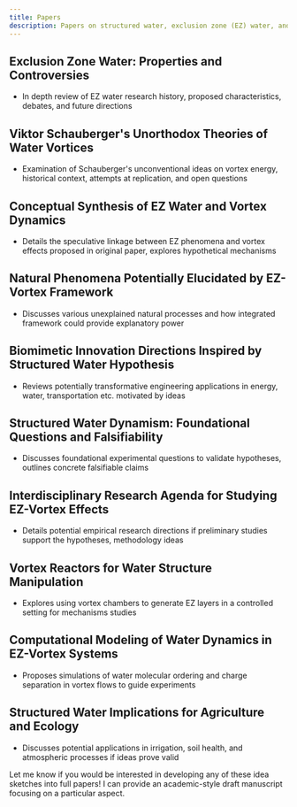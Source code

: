```yaml
---
title: Papers
description: Papers on structured water, exclusion zone (EZ) water, and vortex dynamics
---
```


## Exclusion Zone Water: Properties and Controversies

- In depth review of EZ water research history, proposed characteristics, debates, and future directions

## Viktor Schauberger's Unorthodox Theories of Water Vortices

- Examination of Schauberger's unconventional ideas on vortex energy, historical context, attempts at replication, and open questions

## Conceptual Synthesis of EZ Water and Vortex Dynamics

- Details the speculative linkage between EZ phenomena and vortex effects proposed in original paper, explores hypothetical mechanisms

## Natural Phenomena Potentially Elucidated by EZ-Vortex Framework

- Discusses various unexplained natural processes and how integrated framework could provide explanatory power

## Biomimetic Innovation Directions Inspired by Structured Water Hypothesis

- Reviews potentially transformative engineering applications in energy, water, transportation etc. motivated by ideas

## Structured Water Dynamism: Foundational Questions and Falsifiability

- Discusses foundational experimental questions to validate hypotheses, outlines concrete falsifiable claims

## Interdisciplinary Research Agenda for Studying EZ-Vortex Effects

- Details potential empirical research directions if preliminary studies support the hypotheses, methodology ideas

## Vortex Reactors for Water Structure Manipulation

- Explores using vortex chambers to generate EZ layers in a controlled setting for mechanisms studies

## Computational Modeling of Water Dynamics in EZ-Vortex Systems

- Proposes simulations of water molecular ordering and charge separation in vortex flows to guide experiments

## Structured Water Implications for Agriculture and Ecology

- Discusses potential applications in irrigation, soil health, and atmospheric processes if ideas prove valid

Let me know if you would be interested in developing any of these idea sketches into full papers! I can provide an academic-style draft manuscript focusing on a particular aspect.
